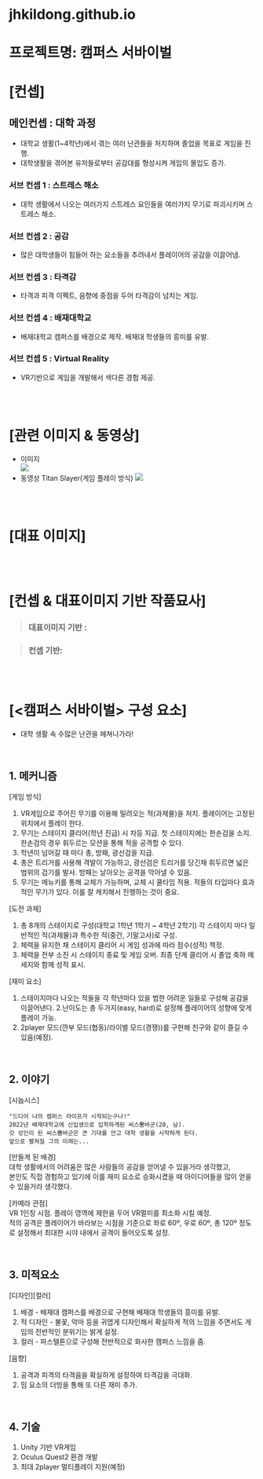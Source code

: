 # jhkildong.github.io

# 프로젝트명: 캠퍼스 서바이벌

# [컨셉]

## 메인컨셉 : 대학 과정

- 대학교 생활(1~4학년)에서 겪는 여러 난관들을 처치하며 졸업을 목표로 게임을 진행.
- 대학생활을 겪어본 유저들로부터 공감대를 형성시켜 게임의 몰입도 증가.

### 서브 컨셉 1 : 스트레스 해소

- 대학 생활에서 나오는 여러가지 스트레스 요인들을 여러가지 무기로 파괴시키며 스트레스 해소.

### 서브 컨셉 2 : 공감

- 많은 대학생들이 힘들어 하는 요소들을 추려내서 플레이어의 공감을 이끌어냄.

### 서브 컨셉 3 : 타격감

- 타격과 피격 이펙트, 음향에 중점을 두어 타격감이 넘치는 게임.

### 서브 컨셉 4 : 배재대학교

- 배재대학교 캠퍼스를 배경으로 제작. 배재대 학생들의 흥미를 유발.

### 서브 컨셉 5 : Virtual Reality

- VR기반으로 게임을 개발해서 색다른 경험 제공.

<br><br>

# [관련 이미지 & 동영상]

- 이미지  
  <img src="./img/관련이미지.jpg">
- 동영상
  Titan Slayer(게임 플레이 방식)
  [![](./img/그림.png)](https://www.youtube.com/watch?v=2u_eTJbBGb0)

<br><br>

# [대표 이미지]

<br><br>

# [컨셉 & 대표이미지 기반 작품묘사]

> ### 대표이미지 기반 :

> ### 컨셉 기반:

<br><br>

# [<캠퍼스 서바이벌> 구성 요소]

- 대학 생활 속 수많은 난관을 헤쳐나가라!

<br>

## 1. 메커니즘
[게임 방식]
1. VR게임으로 주어진 무기를 이용해 밀려오는 적(과제물)을 처치. 플레이어는 고정된 위치에서 플레이 한다.
2. 무기는 스테이지 클리어(학년 진급) 시 차등 지급. 첫 스테이지에는 한손검을 소지. 한손검의 경우 휘두르는 모션을 통해 적을 공격할 수 있다.
3. 학년이 넘어갈 때 마다 총, 방패, 광선검을 지급. 
4. 총은 트리거를 사용해 격발이 가능하고, 광선검은 트리거를 당긴채 휘두르면 넓은 범위의 검기를 발사. 방패는 날아오는 공격을 막아낼 수 있음.
5. 무기는 메뉴키를 통해 교체가 가능하며, 교체 시 쿨타임 적용. 적들의 타입마다 효과적인 무기가 있다. 이를 잘 캐치해서 진행하는 것이 중요.

[도전 과제]

1. 총 8개의 스테이지로 구성(대학교 1학년 1학기 ~ 4학년 2학기) 각 스테이지 마다 일반적인 적(과제물)과 특수한 적(중간, 기말고사)로 구성.
2. 체력을 유지한 채 스테이지 클리어 시 게임 성과에 따라 점수(성적) 책정.
2. 체력을 전부 소진 시 스테이지 종료 및 게임 오버. 최종 단계 클리어 시 졸업 축하 메세지와 함께 성적 표시.

[재미 요소]

1. 스테이지마다 나오는 적들을 각 학년마다 있을 법한 어려운 일들로 구성해 공감을 이끌어낸다.
2.난이도는 총 두가지(easy, hard)로 설정해 플레이어의 성향에 맞게 플레이 가능.
3. 2player 모드(깐부 모드(협동)/라이벌 모드(경쟁))를 구현해 친구와 같이 즐길 수 있음(예정).

<br>

## 2. 이야기

[시놉시스]
```
"드디어 나의 캠퍼스 라이프가 시작되는구나!"
2022년 배재대학교에 신입생으로 입학하게된 씨스뿜바군(20, 남).
갓 성인이 된 씨스뿜바군은 큰 기대를 안고 대학 생활을 시작하게 된다.
앞으로 펼쳐질 그의 미래는...
```

[만들게 된 배경]  
  대학 생활에서의 어려움은 많은 사람들의 공감을 얻어낼 수 있을거라 생각했고,<br>
  본인도 직접 경험하고 있기에 이를 재미 요소로 승화시켰을 때 아이디어들을 많이 얻을 수 있을거라 생각했다.

[카메라 관점]  
  VR 1인칭 시점. 플레이 영역에 제한을 두어 VR멀미를 최소화 시킬 예정.<br>
  적의 공격은 플레이어가 바라보는 시점을 기준으로 좌로 60º, 우로 60º, 총 120º 정도로 설정해서 최대한 시야 내에서 공격이 들어오도록 설정.

<br>

## 3. 미적요소

[디자인][컬러]  
1. 배경 - 배재대 캠퍼스를 배경으로 구현해 배재대 학생들의 흥미를 유발.
2. 적 디자인 - 불꽃, 악마 등을 귀엽게 디자인해서 확실하게 적의 느낌을 주면서도 게임의 전반적인 분위기는 밝게 설정.
3. 컬러 - 파스텔톤으로 구성해 전반적으로 화사한 캠퍼스 느낌을 줌.

[음향]  
1. 공격과 피격의 타격음을 확실하게 설정하여 타격감을 극대화.
2. 밈 요소의 더빙을 통해 또 다른 재미 추가.
<br>

## 4. 기술
1. Unity 기반 VR게임
2. Oculus Quest2 환경 개발
3. 최대 2player 멀티플레이 지원(예정)
